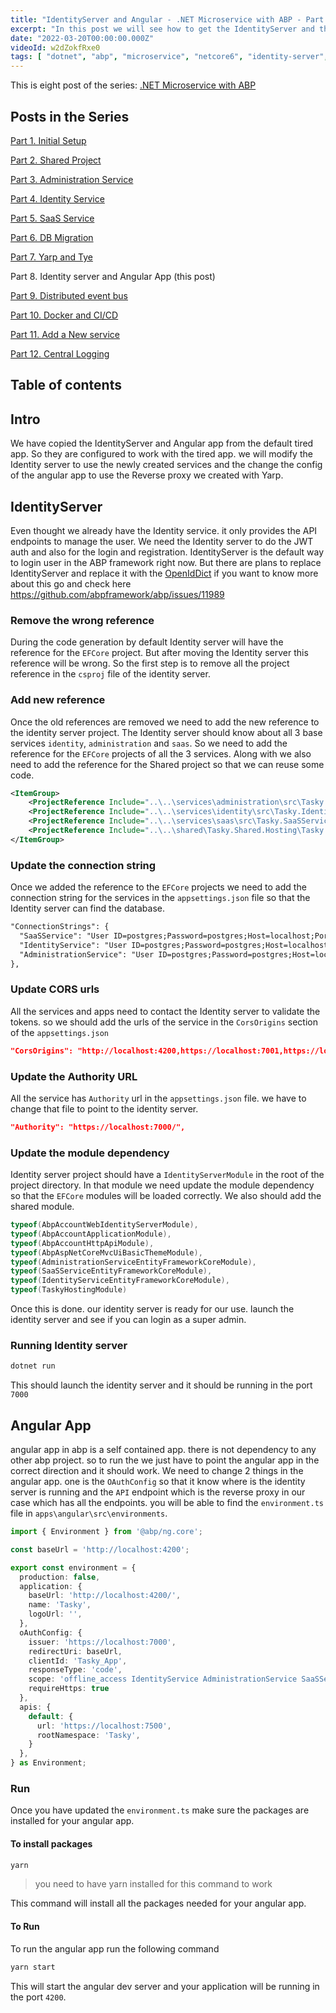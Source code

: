 ```yaml
---
title: "IdentityServer and Angular - .NET Microservice with ABP - Part 8"
excerpt: "In this post we will see how to get the IdentityServer and the Angular App working with other services"
date: "2022-03-20T00:00:00.000Z"
videoId: w2dZokfRxe0 
tags: [ "dotnet", "abp", "microservice", "netcore6", "identity-server", "angular" ]
---
```


This is eight post of the series: [.NET Microservice with ABP](https://blog.antosubash.com/posts/abp-microservice-series)

## Posts in the Series

[Part 1. Initial Setup](https://blog.antosubash.com/posts/netcore-microservice-with-abp-init-part-1)

[Part 2. Shared Project](https://blog.antosubash.com/posts/netcore-microservice-with-abp-shared-project-part-2)

[Part 3. Administration Service](https://blog.antosubash.com/posts/netcore-microservice-with-abp-administration-services-part-3)

[Part 4. Identity Service](https://blog.antosubash.com/posts/netcore-microservice-with-abp-identity-services-part-4)

[Part 5. SaaS Service](https://blog.antosubash.com/posts/netcore-microservice-with-abp-saas-services-part-5)

[Part 6. DB Migration](https://blog.antosubash.com/posts/netcore-microservice-with-abp-db-migration-part-6)

[Part 7. Yarp and Tye](https://blog.antosubash.com/posts/netcore-microservice-with-abp-yarp-and-tye-part-7)

Part 8. Identity server and Angular App (this post)

[Part 9. Distributed event bus](https://blog.antosubash.com/posts/netcore-microservice-with-abp-distributed-event-bus-part-9)

[Part 10. Docker and CI/CD](https://blog.antosubash.com/posts/netcore-microservice-with-abp-docker-and-ci-cd-part-10)

[Part 11. Add a New service](https://blog.antosubash.com/posts/netcore-microservice-with-abp-add-new-service-part-11)

[Part 12. Central Logging](https://blog.antosubash.com/posts/netcore-microservice-with-abp-add-central-logging-part-12)


## Table of contents

## Intro

We have copied the IdentityServer and Angular app from the default tired app. So they are configured to work with the tired app. we will modify the Identity server to use the newly created services and the change the config of the angular app to use the Reverse proxy we created with Yarp.

## IdentityServer

Even thought we already have the Identity service. it only provides the API endpoints to manage the user. We need the Identity server to do the JWT auth and also for the login and registration. IdentityServer is the default way to login user in the ABP framework right now. But there are plans to replace IdentityServer and replace it with the [OpenIdDict](https://github.com/openiddict/openiddict-core) if you want to know more about this go and check here <https://github.com/abpframework/abp/issues/11989>

### Remove the wrong reference

During the code generation by default Identity server will have the reference for the `EFCore` project. But after moving the Identity server this reference will be wrong. So the first step is to remove all the project reference in the `csproj` file of the identity server.

### Add new reference

Once the old references are removed we need to add the new reference to the identity server project. The Identity server should know about all 3 base services `identity`, `administration` and `saas`. So we need to add the reference for the `EFCore` projects of all the 3 services. Along with we also need to add the reference for the Shared project so that we can reuse some code.

```xml
<ItemGroup>
    <ProjectReference Include="..\..\services\administration\src\Tasky.AdministrationService.EntityFrameworkCore\Tasky.AdministrationService.EntityFrameworkCore.csproj" />
    <ProjectReference Include="..\..\services\identity\src\Tasky.IdentityService.EntityFrameworkCore\Tasky.IdentityService.EntityFrameworkCore.csproj" />
    <ProjectReference Include="..\..\services\saas\src\Tasky.SaaSService.EntityFrameworkCore\Tasky.SaaSService.EntityFrameworkCore.csproj" />
    <ProjectReference Include="..\..\shared\Tasky.Shared.Hosting\Tasky.Shared.Hosting.csproj" />
</ItemGroup>
```

### Update the connection string

Once we added the reference to the `EFCore` projects we need to add the connection string for the services in the `appsettings.json` file so that the Identity server can find the database.

```xml
"ConnectionStrings": {
  "SaaSService": "User ID=postgres;Password=postgres;Host=localhost;Port=5432;Database=TaskySaaSService;Pooling=false;",
  "IdentityService": "User ID=postgres;Password=postgres;Host=localhost;Port=5432;Database=TaskyIdentityService;Pooling=false;",
  "AdministrationService": "User ID=postgres;Password=postgres;Host=localhost;Port=5432;Database=TaskyAdministrationService;Pooling=false;"
},
```

### Update CORS urls

All the services and apps need to contact the Identity server to validate the tokens. so we should add the urls of the service in the `CorsOrigins` section of the `appsettings.json`

```json
"CorsOrigins": "http://localhost:4200,https://localhost:7001,https://localhost:7002,https://localhost:7003",
```

### Update the Authority URL

All the service has `Authority` url in the `appsettings.json` file. we have to change that file to point to the identity server.

```json
"Authority": "https://localhost:7000/",
```

### Update the module dependency

Identity server project should have a `IdentityServerModule` in the root of the project directory. In that module we need update the module dependency so that the `EFCore` modules will be loaded correctly. We also should add the shared module.

```cs
typeof(AbpAccountWebIdentityServerModule),
typeof(AbpAccountApplicationModule),
typeof(AbpAccountHttpApiModule),
typeof(AbpAspNetCoreMvcUiBasicThemeModule),
typeof(AdministrationServiceEntityFrameworkCoreModule),
typeof(SaaSServiceEntityFrameworkCoreModule),
typeof(IdentityServiceEntityFrameworkCoreModule),
typeof(TaskyHostingModule)
```

Once this is done. our identity server is ready for our use. launch the identity server and see if you can login as a super admin.

### Running Identity server

```bash
dotnet run
```

This should launch the identity server and it should be running in the port `7000`

## Angular App

angular app in abp is a self contained app. there is not dependency to any other abp project. so to run the we just have to point the angular app in the correct direction and it should work. We need to change 2 things in the angular app. one is the `OAuthConfig` so that it know where is the identity server is running and the `API` endpoint which is the reverse proxy in our case which has all the endpoints. you will be able to find the `environment.ts` file in `apps\angular\src\environments`.

```ts
import { Environment } from '@abp/ng.core';

const baseUrl = 'http://localhost:4200';

export const environment = {
  production: false,
  application: {
    baseUrl: 'http://localhost:4200/',
    name: 'Tasky',
    logoUrl: '',
  },
  oAuthConfig: {
    issuer: 'https://localhost:7000',
    redirectUri: baseUrl,
    clientId: 'Tasky_App',
    responseType: 'code',
    scope: 'offline_access IdentityService AdministrationService SaaSService role email openid profile',
    requireHttps: true
  },
  apis: {
    default: {
      url: 'https://localhost:7500',
      rootNamespace: 'Tasky',
    }
  },
} as Environment;
```

### Run

Once you have updated the `environment.ts` make sure the packages are installed for your angular app.

#### To install packages

```bash
yarn
```

> you need to have yarn installed for this command to work

This command will install all the packages needed for your angular app.

#### To Run

To run the angular app run the following command

```bash
yarn start
```

This will start the angular dev server and your application will be running in the port `4200`.
